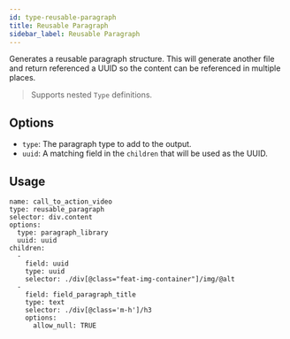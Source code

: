 ```yaml
---
id: type-reusable-paragraph
title: Reusable Paragraph
sidebar_label: Reusable Paragraph
---
```


Generates a reusable paragraph structure. This will generate another file and return referenced a UUID so the content can be referenced in multiple places.

> Supports nested `Type` definitions.

## Options

- `type`*<string>*: The paragraph type to add to the output.
- `uuid`*<string>*: A matching field in the `children` that will be used as the UUID.

## Usage

```
name: call_to_action_video
type: reusable_paragraph
selector: div.content
options:
  type: paragraph_library
  uuid: uuid
children:
  -
    field: uuid
    type: uuid
    selector: ./div[@class="feat-img-container"]/img/@alt
  -
    field: field_paragraph_title
    type: text
    selector: ./div[@class='m-h']/h3
    options:
      allow_null: TRUE
```

